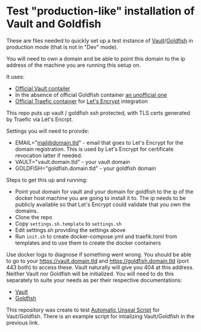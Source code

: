 # Test "production-like" installation of Vault and Goldfish

These are files needed to quickly set up a test instance of [Vault](https://www.vaultproject.io)/[Goldfish](https://github.com/Caiyeon/goldfish) in production mode (that is not in "Dev" mode).

You will need to own a domain and be able to point this domain to the ip address of the machine you are running this setup on.

It uses:

- [Official Vault contailer](https://hub.docker.com/_/vault/)
- In the absence of official Goldfish container [an unofficial one](http://bla)
- [Official Traefic container](https://hub.docker.com/_/traefik/) for [Let's Encrypt](https://letsencrypt.org/) integration

This repo puts up vault / goldfish ssh protected, with TLS certs generated by Traefic via Let's Encrpt.

Settings you will need to proivde:

- EMAIL="mail@domain.tld" - email that goes to Let's Encrypt for the domain registration. This is used by Let's Encrypt for certificate revocation latter if needed.
- VAULT="vault.domain.tld" - your vault domain
- GOLDFISH="goldfish.domain.tld" - your goldfish domain

Steps to get this up and running:

- Point yout domain for vault and your domain for goldfish to the ip of the docker host machine you are going to install it to. The ip needs to be publicly available so that Let's Encrypt could validate that you own the domains.
- Clone the repo
- Copy `settings.sh.template` to `settings.sh`
- Edit settings.sh providing the settings above
- Run `init.sh` to create docker-compose.yml and traefik.toml from templates and to use them to create the docker containers

Use docker logs to diagnose if something went wrong. You should be able to go to your <https://vault.domain.tld> and <https://goldfish.domain.tld> (port 443 both) to access these. Vault naturally will give you 404 at this address.
Neither Vault nor Goldfish will be initialized. You will need to do this separately to suite your needs as per their respective documentations:

- [Vault](https://www.vaultproject.io/intro/getting-started/deploy.html#initializing-the-vault)
- [Goldfish](https://github.com/Caiyeon/goldfish/wiki/Production-Deployment#1-write-goldfish-approle)

This repository was create to test [Automatic Unseal Script](https://github.com/andrewsav-datacom/vault-unseal) for Vaut/Goldfish. There is an example script for intializing Vault/Goldfish in the previous link.

